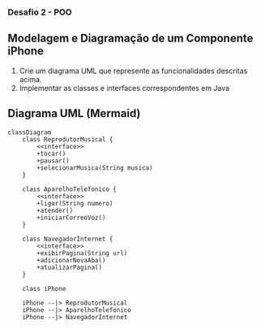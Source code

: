 ### Desafio 2 - POO
## Modelagem e Diagramação de um Componente iPhone
1. Crie um diagrama UML que represente as funcionalidades descritas acima.
2. Implementar as classes e interfaces correspondentes em Java

## Diagrama UML (Mermaid)
```mermaid
classDiagram
    class ReprodutorMusical {
        <<interface>>
        +tocar()
        +pausar()
        +selecionarMusica(String musica)
    }

    class AparelhoTelefonico {
        <<interface>>
        +ligar(String numero)
        +atender()
        +iniciarCorreoVoz()
    }

    class NavegadorInternet {
        <<interface>>
        +exibirPagina(String url)
        +adicionarNovaAba()
        +atualizarPagina()
    }

    class iPhone

    iPhone --|> ReprodutorMusical
    iPhone --|> AparelhoTelefonico
    iPhone --|> NavegadorInternet
```




